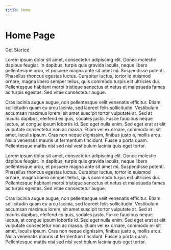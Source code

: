```yaml
---
title: Home
---
```


<div class="hero">

# Home Page

[Get Started](/)

</div>

Lorem ipsum dolor sit amet, consectetur adipiscing elit. Donec molestie dapibus feugiat. In dapibus, turpis quis gravida iaculis, neque libero pellentesque arcu, et posuere magna ante sit amet mi. Suspendisse potenti. Phasellus rhoncus egestas luctus. Curabitur luctus, tortor id euismod ornare, magna libero semper tellus, quis commodo turpis elit ultricies dui. Pellentesque habitant morbi tristique senectus et netus et malesuada fames ac turpis egestas. Sed vitae consectetur augue.

Cras lacinia augue augue, non pellentesque velit venenatis efficitur. Etiam sollicitudin quam eu arcu lacinia, sed laoreet felis sollicitudin. Vestibulum accumsan maximus lorem, sit amet suscipit tortor vulputate at. Sed at mauris dapibus, eleifend ex quis, sodales justo. Fusce faucibus neque lectus, at congue ipsum lobortis id. Sed eget nulla enim. Sed eget erat at elit vulputate consectetur non ac massa. Etiam vel ex ornare, commodo mi sit amet, iaculis ipsum. Cras non neque dignissim, finibus justo a, mollis arcu. Nulla venenatis mauris ut fermentum tincidunt. Fusce a porta quam. Pellentesque mattis nisi sed nisl vestibulum lacinia quis eget tortor.

Lorem ipsum dolor sit amet, consectetur adipiscing elit. Donec molestie dapibus feugiat. In dapibus, turpis quis gravida iaculis, neque libero pellentesque arcu, et posuere magna ante sit amet mi. Suspendisse potenti. Phasellus rhoncus egestas luctus. Curabitur luctus, tortor id euismod ornare, magna libero semper tellus, quis commodo turpis elit ultricies dui. Pellentesque habitant morbi tristique senectus et netus et malesuada fames ac turpis egestas. Sed vitae consectetur augue.

Cras lacinia augue augue, non pellentesque velit venenatis efficitur. Etiam sollicitudin quam eu arcu lacinia, sed laoreet felis sollicitudin. Vestibulum accumsan maximus lorem, sit amet suscipit tortor vulputate at. Sed at mauris dapibus, eleifend ex quis, sodales justo. Fusce faucibus neque lectus, at congue ipsum lobortis id. Sed eget nulla enim. Sed eget erat at elit vulputate consectetur non ac massa. Etiam vel ex ornare, commodo mi sit amet, iaculis ipsum. Cras non neque dignissim, finibus justo a, mollis arcu. Nulla venenatis mauris ut fermentum tincidunt. Fusce a porta quam. Pellentesque mattis nisi sed nisl vestibulum lacinia quis eget tortor.
